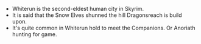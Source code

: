 - Whiterun is the second-eldest human city in Skyrim.
- It is said that the Snow Elves shunned the hill Dragonsreach is build upon.
- It's quite common in Whiterun hold to meet the Companions. Or Anoriath hunting for game.
